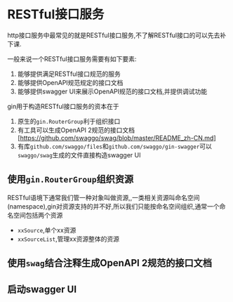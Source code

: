 # RESTful接口服务

http接口服务中最常见的就是RESTful接口服务,不了解RESTful接口的可以先去补下课.

一般来说一个RESTful接口服务需要有如下要素:

1. 能够提供满足RESTful接口规范的服务
2. 能够提供OpenAPI规范规定的接口文档
3. 能够提供swagger UI来展示OpenAPI规范的接口文档,并提供调试功能

gin用于构造RESTful接口服务的资本在于

1. 原生的`gin.RouterGroup`利于组织接口
2. 有工具可以生成OpenAPI 2规范的接口文档[https://github.com/swaggo/swag/blob/master/README_zh-CN.md]
3. 有库`github.com/swaggo/files`和`github.com/swaggo/gin-swagger`可以`swaggo/swag`生成的文件直接构造swagger UI

## 使用`gin.RouterGroup`组织资源

RESTful语境下通常我们管一种对象叫做资源,,一类相关资源叫命名空间(namespace),gin对资源支持的并不好,所以我们只能按命名空间组织,通常一个命名空间包括两个资源

+ `xxSource`,单个xx资源
+ `xxSourceList`,管理xx资源整体的资源



## 使用`swag`结合注释生成OpenAPI 2规范的接口文档

## 启动swagger UI